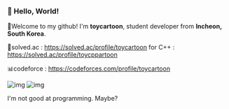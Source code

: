 ### 👋 Hello, World!

👋Welcome to my github! I'm **toycartoon**, student developer from **Incheon, South Korea**.

🐛solved.ac : https://solved.ac/profile/toycartoon
for C++ : https://solved.ac/profile/toycppartoon

📊codeforce : https://codeforces.com/profile/toycartoon

![img](https://solvedac-cards-starcea.paring.moe/profile/toycartoon?color=light)
![img](https://solvedac-cards-starcea.paring.moe/profile/toycppartoon?color=light)

I'm not good at programming. Maybe?

<!--
**Toycartoon/toycartoon** is a ✨ _special_ ✨ repository because its `README.md` (this file) appears on your GitHub profile.

Here are some ideas to get you started:

- 🔭 I’m currently working on ...
- 🌱 I’m currently learning ...
- 👯 I’m looking to collaborate on ...
- 🤔 I’m looking for help with ...
- 💬 Ask me about ...
- 📫 How to reach me: ...
- 😄 Pronouns: ...
- ⚡ Fun fact: ...
-->
